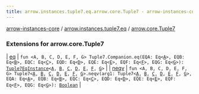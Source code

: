 ```yaml
---
title: arrow.instances.tuple7.eq.arrow.core.Tuple7 - arrow-instances-core
---
```


[arrow-instances-core](../../index.html) / [arrow.instances.tuple7.eq](../index.html) / [arrow.core.Tuple7](./index.html)

### Extensions for arrow.core.Tuple7

| [eq](eq.html) | `fun <A, B, C, D, E, F, G> Tuple7.Companion.eq(EQA: Eq<`[`A`](eq.html#A)`>, EQB: Eq<`[`B`](eq.html#B)`>, EQC: Eq<`[`C`](eq.html#C)`>, EQD: Eq<`[`D`](eq.html#D)`>, EQE: Eq<`[`E`](eq.html#E)`>, EQF: Eq<`[`F`](eq.html#F)`>, EQG: Eq<`[`G`](eq.html#G)`>): `[`Tuple7EqInstance`](../../arrow.instances/-tuple7-eq-instance/index.html)`<`[`A`](eq.html#A)`, `[`B`](eq.html#B)`, `[`C`](eq.html#C)`, `[`D`](eq.html#D)`, `[`E`](eq.html#E)`, `[`F`](eq.html#F)`, `[`G`](eq.html#G)`>` |
| [neqv](neqv.html) | `fun <A, B, C, D, E, F, G> Tuple7<`[`A`](neqv.html#A)`, `[`B`](neqv.html#B)`, `[`C`](neqv.html#C)`, `[`D`](neqv.html#D)`, `[`E`](neqv.html#E)`, `[`F`](neqv.html#F)`, `[`G`](neqv.html#G)`>.neqv(arg1: Tuple7<`[`A`](neqv.html#A)`, `[`B`](neqv.html#B)`, `[`C`](neqv.html#C)`, `[`D`](neqv.html#D)`, `[`E`](neqv.html#E)`, `[`F`](neqv.html#F)`, `[`G`](neqv.html#G)`>, EQA: Eq<`[`A`](neqv.html#A)`>, EQB: Eq<`[`B`](neqv.html#B)`>, EQC: Eq<`[`C`](neqv.html#C)`>, EQD: Eq<`[`D`](neqv.html#D)`>, EQE: Eq<`[`E`](neqv.html#E)`>, EQF: Eq<`[`F`](neqv.html#F)`>, EQG: Eq<`[`G`](neqv.html#G)`>): `[`Boolean`](https://kotlinlang.org/api/latest/jvm/stdlib/kotlin/-boolean/index.html) |

